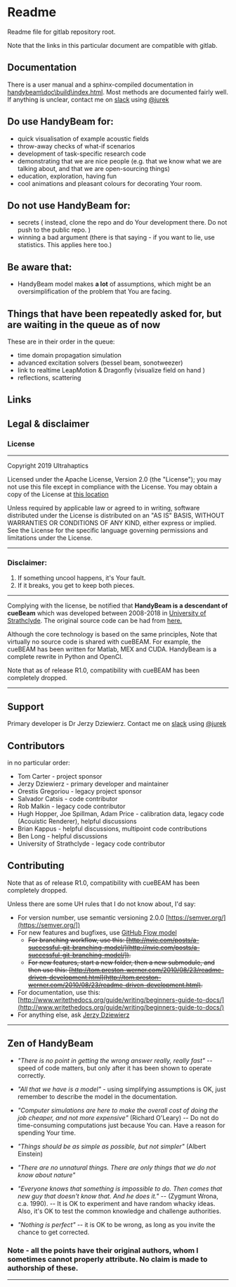 # Readme

Readme file for gitlab repository root.

Note that the links in this particular document are compatible with gitlab.

## Documentation

There is a user manual and a sphinx-compiled documentation in [handybeam\doc\build\index.html](handybeam\doc\build\index.html). Most methods are documented fairly well. If anything is unclear, contact me on [slack](https://ultrahaptics.slack.com/team/UB0RDJ24B) using [@jurek](https://ultrahaptics.slack.com/team/UB0RDJ24B)

## Do use HandyBeam for:

* quick visualisation of example acoustic fields
* throw-away checks of what-if scenarios
* development of task-specific research code
* demonstrating that we are nice people (e.g. that we know what we are talking about, and that we are open-sourcing things)
* education, exploration, having fun
* cool animations and pleasant colours for decorating Your room.

## Do not use HandyBeam for:

* secrets ( instead, clone the repo and do Your development there. Do not push to the public repo. )
* winning a bad argument (there is that saying - if you want to lie, use statistics. This applies here too.)

## Be aware that:

* HandyBeam model makes **a lot** of assumptions, which might be an oversimplification of the problem that You are facing.

## Things that have been repeatedly asked for, but are waiting in the queue as of now

These are in their order in the queue:

* time domain propagation simulation
* advanced excitation solvers (bessel beam, sonotweezer)
* link to realtime LeapMotion & Dragonfly (visualize field on hand )
* reflections, scattering

## Links

## Legal & disclaimer

### License

----


Copyright 2019 Ultrahaptics 

Licensed under the Apache License, Version 2.0 (the "License");
you may not use this file except in compliance with the License.
You may obtain a copy of the License at [this location](http://www.apache.org/licenses/LICENSE-2.0)

Unless required by applicable law or agreed to in writing, software
distributed under the License is distributed on an "AS IS" BASIS,
WITHOUT WARRANTIES OR CONDITIONS OF ANY KIND, either express or implied.
See the License for the specific language governing permissions and
limitations under the License.

----

### Disclaimer:

1. If something uncool happens, it's Your fault.
2. If it breaks, you get to keep both pieces.

----

Complying with the license, be notified that **HandyBeam is a descendant of cueBeam** which was developed between 2008-2018 in [University of Strathclyde](https://www.strath.ac.uk/research/subjects/electronicelectricalengineering/instituteforsensorssignalscommunications/centreforultrasonicengineering/). The original source code can be had from
[here.](https://github.com/CentreForUltrasonicEngineering/cueBeam_EngD)

Although the core technology is based on the same principles, Note that virtually no source code is shared with cueBEAM. For example, the cueBEAM has been written for Matlab, MEX and CUDA. HandyBeam is a complete rewrite in Python and OpenCl.

Note that as of release R1.0, compatibility with cueBEAM has been completely dropped.

----

## Support

Primary developer is Dr Jerzy Dziewierz. Contact me on [slack](https://ultrahaptics.slack.com/team/UB0RDJ24B) using [@jurek](https://ultrahaptics.slack.com/team/UB0RDJ24B)

## Contributors

in no particular order:

* Tom Carter - project sponsor
* Jerzy Dziewierz - primary developer and maintainer
* Orestis Gregoriou - legacy project sponsor
* Salvador Catsis - code contributor
* Rob Malkin - legacy code contributor
* Hugh Hopper, Joe Spillman, Adam Price - calibration data, legacy code (Acouistic Renderer), helpful discussions
* Brian Kappus - helpful discussions, multipoint code contributions
* Ben Long - helpful discussions
* University of Strathclyde - legacy code contributor

## Contributing

Note that as of release R1.0, compatibility with cueBEAM has been completely dropped.

Unless there are some UH rules that I do not know about, I'd say:

* For version number, use semantic versioning 2.0.0 [https://semver.org/](https://semver.org/])
* For new features and bugfixes, use [GitHub Flow model](https://guides.github.com/introduction/flow/)
    * ~~For branching workflow, use this: [http://nvie.com/posts/a-successful-git-branching-model/](http://nvie.com/posts/a-successful-git-branching-model/]).~~
    * ~~For new features, start a new folder, then a new submodule, and then use this: [http://tom.preston-werner.com/2010/08/23/readme-driven-development.html](http://tom.preston-werner.com/2010/08/23/readme-driven-development.html).~~
* For documentation, use this: [http://www.writethedocs.org/guide/writing/beginners-guide-to-docs/](http://www.writethedocs.org/guide/writing/beginners-guide-to-docs/)
* For anything else, ask [Jerzy Dziewierz](https://ultrahaptics.slack.com/team/UB0RDJ24B)

----

## Zen of HandyBeam

* *"There is no point in getting the wrong answer really, really fast"* -- speed of code matters, but only after it has been shown to operate correctly.

* *"All that we have is a model"* -  using simplifying assumptions is OK, just remember to describe the model in the documentation.

* *"Computer simulations are here to make the overall cost of doing the job cheaper, and not more expensive"*  (Richard O'Leary) -- Do not do time-consuming computations just because You can. Have a reason for spending Your time.

* *"Things should be as simple as possible, but not simpler"* (Albert Einstein)

* *"There are no unnatural things. There are only things that we do not know about nature"*

* *"Everyone knows that something is impossible to do. Then comes that new guy that doesn't know that. And he does it."* -- (Zygmunt Wrona, c.a. 1990). -- It is OK to experiment and have random whacky ideas. Also, it's OK to test the common knowledge and challenge authorities.

* *"Nothing is perfect"* -- it is OK to be wrong, as long as you invite the chance to get corrected.

### Note - all the points have their original authors, whom I sometimes cannot properly attribute. No claim is made to authorship of these.

----
